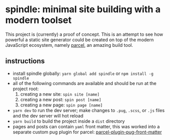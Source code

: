 # spindle: minimal site building with a modern toolset

This project is (currently) a proof of concept. This is an attempt to see how powerful a static site generator could be created on top of the modern JavaScript ecosystem, namely [parcel](https://parceljs.org/), an amazing build tool.

## instructions

- install spindle globally: `yarn global add spindle` or `npm install -g spindle`
- all of the following commands are available and should be run at the project root:
  1.  creating a new site: `spin site [name]`
  2.  creating a new post: `spin post [name]`
  3.  creating a new page: `spin page [name]`
- `yarn dev` to run the dev server; make changes to `.pug`, `.scss`, or `.js` files and the dev server will hot reload
- `yarn build` to build the project inside a `dist` directory
- pages and posts can contain `yaml` front matter, this was worked into a separate custom pug plugin for parcel: [parcel-plugin-pug-front-matter](https://github.com/thoughtbyte/parcel-plugin-pug-front-matter)
